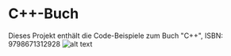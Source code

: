 # C++-Buch

Dieses Projekt enthält die Code-Beispiele zum Buch "C++", ISBN: 9798671312928
![alt text](https://github.com/mahrth/Cpp-Buch2/tree/master/image.png?raw=true)
